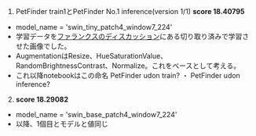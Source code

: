1. PetFinder train1とPetFinder No.1 inference(version 1/1) **score 18.40795**
  - model_name = 'swin_tiny_patch4_window7_224'
  - 学習データを[ファランクスのディスカッション](https://www.kaggle.com/c/petfinder-pawpularity-score/discussion/274303)にある切り取り済みで学習させた画像でした。
  - AugmentationはResize、HueSaturationValue、RandomBrightnessContrast、Normalize。これをベースとして考える。
  - これ以降notebookはこの命名 PetFinder udon train? ・ PetFinder udon inference?
2. **score 18.29082**
  - model_name = 'swin_base_patch4_window7_224'
  - 以降、1個目とモデルと値同じ
